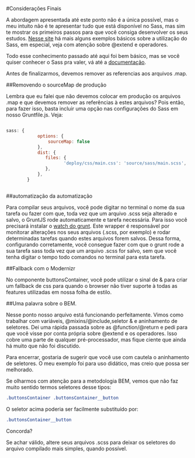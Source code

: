 #Considerações Finais

A abordagem apresentada até este ponto não é a única possível, mas o meu intuito não é te apresentar tudo que está disponível no Sass, mas sim te mostrar os primeiros passos para que você consiga desenvolver os seus estudos. [Nesse site](http://sass-lang.com/guide) há mais alguns exemplos básicos sobre a utilização do Sass, em especial, veja com atenção sobre @extend  e operadores.

Todo esse conhecimento passado até aqui foi bem básico, mas se você quiser conhecer o Sass pra valer, vá até a [documentação](http://sass-lang.com/documentation/file.SASS_REFERENCE.html). 

Antes de finalizarmos, devemos remover as referencias aos arquivos .map. 


##Removendo o sourceMap de produção

Lembra que eu falei que não devemos colocar em produção os arquivos .map e que devemos remover as referências à estes arquivos? Pois então, para fazer isso, basta incluir uma opção nas configurações do Sass em nosso Gruntfile.js. Veja:

```javascript

sass: {
            options: {
                sourceMap: false
            },          
            dist: {
               files: {
                      'deploy/css/main.css': 'source/sass/main.scss',
               },
            },
        }



```

##automatização da automatização

Para compilar seus arquivos, você pode digitar no terminal o nome da sua tarefa ou fazer com que, toda vez que um arquivo .scss seja alterado e salvo, o GruntJS rode automaticamente e tarefa necessária. 
Para isso você precisará instalar o [watch do grunt](https://github.com/gruntjs/grunt-contrib-watch). Este wrapper é responsável por monitorar alterações nos seus arquivos (.scss, por exemplo) e rodar determinadas tarefas quando estes arquivos forem salvos. Dessa forma, configurando corretamente, você consegue fazer com que o grunt rode a sua tarefa sass toda vez que um arquivo .scss for salvo, sem que você tenha digitar o tempo todo comandos no terminal para esta tarefa.


##Fallback com o Modernizr

No componente buttonsContainer, você pode utilizar o sinal de & para criar um fallback de css para quando o browser não tiver suporte à todas as features utilizadas em nossa folha de estilo. 

##Uma palavra sobre o BEM.

Nesse ponto nosso arquivo está funcionando perfeitamente. Vimos como trabalhar com variáveis, @mixins/@include,seletor & e aninhamento de seletores. Dei uma rápida passada sobre as @function/@return e pedi para que você visse por conta própria sobre @extend e os operadores. Isso cobre uma parte de qualquer pré-processador, mas fique ciente que ainda há muito que não foi discutido.

Para encerrar, gostaria de sugerir que você use com cautela o aninhamento de seletores. O meu exemplo foi para uso didático, mas creio que possa ser melhorado. 

Se olharmos com atenção para a metodologia BEM, vemos que não faz muito sentido termos seletores desse tipos:

```css
.buttonsContainer .buttonsContainer__button
```

O seletor acima poderia ser facilmente substituído por:
```css
.buttonsContainer__button
```
Concorda? 

Se achar válido, altere seus arquivos .scss para deixar os seletores do arquivo compilado  mais simples, quando possível.